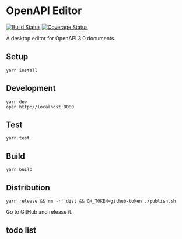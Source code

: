 # OpenAPI Editor

[![Build Status](https://travis-ci.org/tylerlong/OpenAPI-Editor.svg?branch=master)](https://travis-ci.org/tylerlong/OpenAPI-Editor)
[![Coverage Status](https://coveralls.io/repos/github/tylerlong/OpenAPI-Editor/badge.svg?branch=master)](https://coveralls.io/github/tylerlong/OpenAPI-Editor?branch=master)

A desktop editor for OpenAPI 3.0 documents.


## Setup

```
yarn install
```


## Development

```
yarn dev
open http://localhost:8080
```


## Test

```
yarn test
```


## Build

```
yarn build
```

## Distribution

```
yarn release && rm -rf dist && GH_TOKEN=github-token ./publish.sh
```

Go to GitHub and release it.


## todo list
